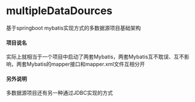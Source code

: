 # multipleDataDources
基于springboot mybatis实现方式的多数据源项目基础架构

#### 项目说名
实际上就相当于一个项目中启动了两套Mybatis，两套Mybatis互不耽误、互不影响，两套Mybatis的mapper接口和mapper.xml文件互相分开

#### 另外说明
多数据源项目还有另一种通过JDBC实现的方式
